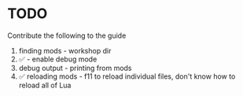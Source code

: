 # TODO

Contribute the following to the guide

1. finding mods - workshop dir
1. :white_check_mark: - enable debug mode
1. debug output - printing from mods
1. :white_check_mark: reloading mods - f11 to reload individual files, don't know how to reload all of Lua
